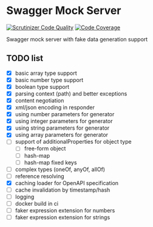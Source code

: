 # Swagger Mock Server

[![Scrutinizer Code Quality](https://scrutinizer-ci.com/g/strider2038/swagger-mock/badges/quality-score.png?b=master)](https://scrutinizer-ci.com/g/strider2038/swagger-mock/?branch=master)
[![Code Coverage](https://scrutinizer-ci.com/g/strider2038/swagger-mock/badges/coverage.png?b=master)](https://scrutinizer-ci.com/g/strider2038/swagger-mock/?branch=master)

Swagger mock server with fake data generation support

## TODO list

* [x] basic array type support
* [x] basic number type support
* [x] boolean type support
* [x] parsing context (path) and better exceptions
* [x] content negotiation
* [x] xml/json encoding in responder
* [x] using number parameters for generator
* [x] using integer parameters for generator
* [x] using string parameters for generator
* [x] using array parameters for generator
* [ ] support of additionalProperties for object type
  * [ ] free-form object
  * [ ] hash-map
  * [ ] hash-map fixed keys
* [ ] complex types (oneOf, anyOf, allOf)
* [ ] reference resolving
* [x] caching loader for OpenAPI specification
* [ ] cache invalidation by timestamp/hash
* [ ] logging
* [ ] docker build in ci
* [ ] faker expression extension for numbers
* [ ] faker expression extension for strings
